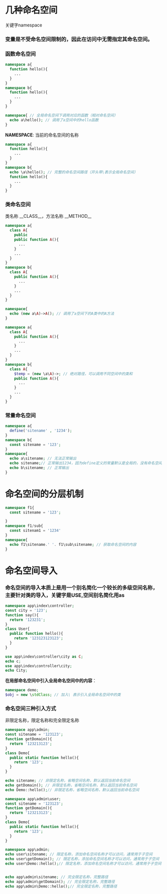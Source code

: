 # 几种命名空间
关键字namespace
### 变量是不受命名空间限制的，因此在访问中无需指定其命名空间。
### 函数命名空间
```php
namespace a{
  function hello(){
    ...
  }
}
namespace b{
  function hello(){
    ...
  }
}

namespace{ // 全局命名空间下调用对应的函数（相对命名空间）
  echo a\hello(); // 调用了a空间中的hello函数
}

```
__NAMESPACE__: 当前的命名空间的名称
```php
namespace a{
  function hello(){
    ...
  }
}
namespace b{
  echo \a\hello(); // 完整的命名空间路径（开头带\表示全局命名空间）
  function hello(){
    ...
  }
}
```
### 类命名空间
类名称 \_\_CLASS\_\_，方法名称 \_\_METHOD\_\_
```php
namespace a{
  class A{
    public 
    public function A(){
      ...
    }
    ...
  }
}
namespace b{
  class A{
    public function A(){
      ...
    }
    ...
  }
}

namespace{
  echo (new a\A)->A(); // 调用了a空间下的A类中的A方法
}
```

```php
namespace a{
  class A{
    public function A(){
      ...
    }
    ...
  }
}
namespace b{
  class A{
    $temp = (new \a\A)->; // 绝对路径，可以调用不同空间中的类和
    public function A(){
      ...
    }
    ...
  }
}

```
### 常量命名空间
```php
namespace a{
  define('sitename' , '1234');
}
namespace b{
  const sitename = '123';
}
namespace{
  echo a\sitename; // 无法正常输出
  echo sitename;// 正常输出1234，因为define定义的常量默认是全局的，没有命名空间的概念
  echo b\sitename; // 正常输出
}
```

# 命名空间的分层机制
```php
namespace f1{
  const sitename = '123';

}
namespace f1/sub{
  const sitenam1 = '1234'
}
namespace{
  echo f1\sitename.' '. f1\sub\sitename; // 获取命名空间的内容
}
```

# 命名空间导入

### 命名空间的导入本质上是用一个别名简化一个较长的多级空间名称，主要针对类的导入，关键字是USE,空间别名简化用as
```php
namespace app\index\controller;
const city = '123';
function say(){
  return '123231';
}
class User{
  public function hello(){
    return '123123123123';
  }
}

use app\index\controller\city as C;
echo c; 
use app\index\controller\city;
echo City;
```
**在局部命名空间中引入全局命名空间中的内容**：
```php
namespace demo;
$obj = new \stdClass; // 加入\ 表示引入全局命名空间中的类
```
### 命名空间三种引入方式
非限定名称，限定名称和完全限定名称
```php
namespace app\admin;
const sitename = '123123';
function getDomain(){
  return '123213123';
}
class Demo{
  public static function hello(){
    return '123';
  }
}

echo sitename; // 非限定名称，省略空间名称，默认返回当前命名空间
echo getDomain(); // 非限定名称，省略空间名称，默认返回当前命名空间
echo Demo::hello();// 非限定名称，省略空间名称，默认返回当前命名空间

namespace app\admin\user;
const sitename = '123123';
function getDomain(){
  return '123213123';
}
class Demo{
  public static function hello(){
    return '123';
  }
}

namespace app\admin;
echo user\sitename; // 限定名称，添加命名空间名称才可以访问，通常用于子空间
echo user\getDomain(); // 限定名称，添加命名空间名称才可以访问，通常用于子空间
echo user\Demo::hello();// 限定名称，添加命名空间名称才可以访问，通常用于子空间


echo app\admin\sitename; // 完全限定名称，完整路径
echo app\admin\getDomain(); // 完全限定名称，完整路径
echo app\admin\Demo::hello();// 完全限定名称，完整路径
```





